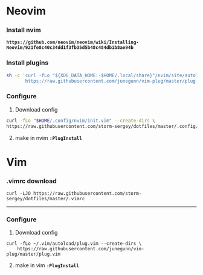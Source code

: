 # Neovim
### Install **nvim**
**`https://github.com/neovim/neovim/wiki/Installing-Neovim/921fe8c40c34dd1f3fb35d5b48c484db1b8ae94b`**

### Install **plugins**
```bash
sh -c 'curl -fLo "${XDG_DATA_HOME:-$HOME/.local/share}"/nvim/site/autoload/plug.vim --create-dirs \
       https://raw.githubusercontent.com/junegunn/vim-plug/master/plug.vim'
```

### Configure
1. Download config
```bash
curl -fLo "$HOME/.config/nvim/init.vim" --create-dirs \
https://raw.githubusercontent.com/storm-sergey/dotfiles/master/.config/nvim/init.lua
```
2. make in nvim **`:PlugInstall`**



# Vim
### .vimrc download
```vim
curl -LJO https://raw.githubusercontent.com/storm-sergey/dotfiles/master/.vimrc
```
---
### Configure
1. Download config
```vim
curl -fLo ~/.vim/autoload/plug.vim --create-dirs \
    https://raw.githubusercontent.com/junegunn/vim-plug/master/plug.vim
```
2. make in vim **`:PlugInstall`**
